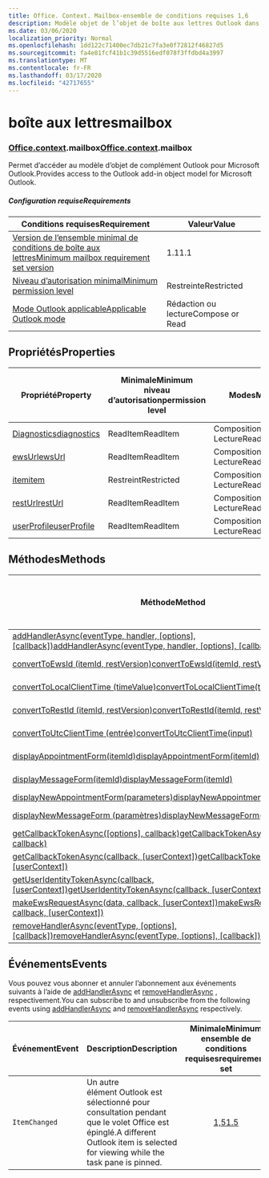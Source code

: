 ```yaml
---
title: Office. Context. Mailbox-ensemble de conditions requises 1,6
description: Modèle objet de l’objet de boîte aux lettres Outlook dans l’API des compléments Outlook (version 1,6 de l’API de boîte aux lettres).
ms.date: 03/06/2020
localization_priority: Normal
ms.openlocfilehash: 1dd122c71400ec7db21c7fa3e0f72812f46827d5
ms.sourcegitcommit: fa4e81fcf41b1c39d5516edf078f3ffdbd4a3997
ms.translationtype: MT
ms.contentlocale: fr-FR
ms.lasthandoff: 03/17/2020
ms.locfileid: "42717655"
---
```

# <a name="mailbox"></a><span data-ttu-id="15fb4-103">boîte aux lettres</span><span class="sxs-lookup"><span data-stu-id="15fb4-103">mailbox</span></span>

### <a name="officecontextmailbox"></a><span data-ttu-id="15fb4-104">[Office](office.md)[.context](office.context.md).mailbox</span><span class="sxs-lookup"><span data-stu-id="15fb4-104">[Office](office.md)[.context](office.context.md).mailbox</span></span>

<span data-ttu-id="15fb4-105">Permet d’accéder au modèle d’objet de complément Outlook pour Microsoft Outlook.</span><span class="sxs-lookup"><span data-stu-id="15fb4-105">Provides access to the Outlook add-in object model for Microsoft Outlook.</span></span>

##### <a name="requirements"></a><span data-ttu-id="15fb4-106">Configuration requise</span><span class="sxs-lookup"><span data-stu-id="15fb4-106">Requirements</span></span>

|<span data-ttu-id="15fb4-107">Conditions requises</span><span class="sxs-lookup"><span data-stu-id="15fb4-107">Requirement</span></span>| <span data-ttu-id="15fb4-108">Valeur</span><span class="sxs-lookup"><span data-stu-id="15fb4-108">Value</span></span>|
|---|---|
|[<span data-ttu-id="15fb4-109">Version de l’ensemble minimal de conditions de boîte aux lettres</span><span class="sxs-lookup"><span data-stu-id="15fb4-109">Minimum mailbox requirement set version</span></span>](../../requirement-sets/outlook-api-requirement-sets.md)| <span data-ttu-id="15fb4-110">1.1</span><span class="sxs-lookup"><span data-stu-id="15fb4-110">1.1</span></span>|
|[<span data-ttu-id="15fb4-111">Niveau d’autorisation minimal</span><span class="sxs-lookup"><span data-stu-id="15fb4-111">Minimum permission level</span></span>](../../../outlook/understanding-outlook-add-in-permissions.md)| <span data-ttu-id="15fb4-112">Restreinte</span><span class="sxs-lookup"><span data-stu-id="15fb4-112">Restricted</span></span>|
|[<span data-ttu-id="15fb4-113">Mode Outlook applicable</span><span class="sxs-lookup"><span data-stu-id="15fb4-113">Applicable Outlook mode</span></span>](../../../outlook/outlook-add-ins-overview.md#extension-points)| <span data-ttu-id="15fb4-114">Rédaction ou lecture</span><span class="sxs-lookup"><span data-stu-id="15fb4-114">Compose or Read</span></span>|

## <a name="properties"></a><span data-ttu-id="15fb4-115">Propriétés</span><span class="sxs-lookup"><span data-stu-id="15fb4-115">Properties</span></span>

| <span data-ttu-id="15fb4-116">Propriété</span><span class="sxs-lookup"><span data-stu-id="15fb4-116">Property</span></span> | <span data-ttu-id="15fb4-117">Minimale</span><span class="sxs-lookup"><span data-stu-id="15fb4-117">Minimum</span></span><br><span data-ttu-id="15fb4-118">niveau d’autorisation</span><span class="sxs-lookup"><span data-stu-id="15fb4-118">permission level</span></span> | <span data-ttu-id="15fb4-119">Modes</span><span class="sxs-lookup"><span data-stu-id="15fb4-119">Modes</span></span> | <span data-ttu-id="15fb4-120">Type de retour</span><span class="sxs-lookup"><span data-stu-id="15fb4-120">Return type</span></span> | <span data-ttu-id="15fb4-121">Minimale</span><span class="sxs-lookup"><span data-stu-id="15fb4-121">Minimum</span></span><br><span data-ttu-id="15fb4-122">ensemble de conditions requises</span><span class="sxs-lookup"><span data-stu-id="15fb4-122">requirement set</span></span> |
|---|---|---|---|:---:|
| [<span data-ttu-id="15fb4-123">Diagnostics</span><span class="sxs-lookup"><span data-stu-id="15fb4-123">diagnostics</span></span>](/javascript/api/outlook/office.mailbox?view=outlook-js-1.6#diagnostics) | <span data-ttu-id="15fb4-124">ReadItem</span><span class="sxs-lookup"><span data-stu-id="15fb4-124">ReadItem</span></span> | <span data-ttu-id="15fb4-125">Composition</span><span class="sxs-lookup"><span data-stu-id="15fb4-125">Compose</span></span><br><span data-ttu-id="15fb4-126">Lecture</span><span class="sxs-lookup"><span data-stu-id="15fb4-126">Read</span></span> | [<span data-ttu-id="15fb4-127">Diagnostics</span><span class="sxs-lookup"><span data-stu-id="15fb4-127">Diagnostics</span></span>](/javascript/api/outlook/office.diagnostics?view=outlook-js-1.6) | [<span data-ttu-id="15fb4-128">1.1</span><span class="sxs-lookup"><span data-stu-id="15fb4-128">1.1</span></span>](../requirement-set-1.1/outlook-requirement-set-1.1.md) |
| [<span data-ttu-id="15fb4-129">ewsUrl</span><span class="sxs-lookup"><span data-stu-id="15fb4-129">ewsUrl</span></span>](/javascript/api/outlook/office.mailbox?view=outlook-js-1.6#ewsurl) | <span data-ttu-id="15fb4-130">ReadItem</span><span class="sxs-lookup"><span data-stu-id="15fb4-130">ReadItem</span></span> | <span data-ttu-id="15fb4-131">Composition</span><span class="sxs-lookup"><span data-stu-id="15fb4-131">Compose</span></span><br><span data-ttu-id="15fb4-132">Lecture</span><span class="sxs-lookup"><span data-stu-id="15fb4-132">Read</span></span> | <span data-ttu-id="15fb4-133">Chaîne</span><span class="sxs-lookup"><span data-stu-id="15fb4-133">String</span></span> | [<span data-ttu-id="15fb4-134">1.1</span><span class="sxs-lookup"><span data-stu-id="15fb4-134">1.1</span></span>](../requirement-set-1.1/outlook-requirement-set-1.1.md) |
| [<span data-ttu-id="15fb4-135">item</span><span class="sxs-lookup"><span data-stu-id="15fb4-135">item</span></span>](office.context.mailbox.item.md) | <span data-ttu-id="15fb4-136">Restreint</span><span class="sxs-lookup"><span data-stu-id="15fb4-136">Restricted</span></span> | <span data-ttu-id="15fb4-137">Composition</span><span class="sxs-lookup"><span data-stu-id="15fb4-137">Compose</span></span><br><span data-ttu-id="15fb4-138">Lecture</span><span class="sxs-lookup"><span data-stu-id="15fb4-138">Read</span></span> | [<span data-ttu-id="15fb4-139">Élément</span><span class="sxs-lookup"><span data-stu-id="15fb4-139">Item</span></span>](/javascript/api/outlook/office.item?view=outlook-js-1.6) | [<span data-ttu-id="15fb4-140">1.1</span><span class="sxs-lookup"><span data-stu-id="15fb4-140">1.1</span></span>](../requirement-set-1.1/outlook-requirement-set-1.1.md) |
| [<span data-ttu-id="15fb4-141">restUrl</span><span class="sxs-lookup"><span data-stu-id="15fb4-141">restUrl</span></span>](/javascript/api/outlook/office.mailbox?view=outlook-js-1.6#resturl) | <span data-ttu-id="15fb4-142">ReadItem</span><span class="sxs-lookup"><span data-stu-id="15fb4-142">ReadItem</span></span> | <span data-ttu-id="15fb4-143">Composition</span><span class="sxs-lookup"><span data-stu-id="15fb4-143">Compose</span></span><br><span data-ttu-id="15fb4-144">Lecture</span><span class="sxs-lookup"><span data-stu-id="15fb4-144">Read</span></span> | <span data-ttu-id="15fb4-145">Chaîne</span><span class="sxs-lookup"><span data-stu-id="15fb4-145">String</span></span> | [<span data-ttu-id="15fb4-146">1,5</span><span class="sxs-lookup"><span data-stu-id="15fb4-146">1.5</span></span>](../requirement-set-1.5/outlook-requirement-set-1.5.md) |
| [<span data-ttu-id="15fb4-147">userProfile</span><span class="sxs-lookup"><span data-stu-id="15fb4-147">userProfile</span></span>](/javascript/api/outlook/office.mailbox?view=outlook-js-1.5#userprofile) | <span data-ttu-id="15fb4-148">ReadItem</span><span class="sxs-lookup"><span data-stu-id="15fb4-148">ReadItem</span></span> | <span data-ttu-id="15fb4-149">Composition</span><span class="sxs-lookup"><span data-stu-id="15fb4-149">Compose</span></span><br><span data-ttu-id="15fb4-150">Lecture</span><span class="sxs-lookup"><span data-stu-id="15fb4-150">Read</span></span> | [<span data-ttu-id="15fb4-151">Profil</span><span class="sxs-lookup"><span data-stu-id="15fb4-151">UserProfile</span></span>](/javascript/api/outlook/office.userprofile?view=outlook-js-1.6) | [<span data-ttu-id="15fb4-152">1.1</span><span class="sxs-lookup"><span data-stu-id="15fb4-152">1.1</span></span>](../requirement-set-1.1/outlook-requirement-set-1.1.md) |

## <a name="methods"></a><span data-ttu-id="15fb4-153">Méthodes</span><span class="sxs-lookup"><span data-stu-id="15fb4-153">Methods</span></span>

| <span data-ttu-id="15fb4-154">Méthode</span><span class="sxs-lookup"><span data-stu-id="15fb4-154">Method</span></span> | <span data-ttu-id="15fb4-155">Minimale</span><span class="sxs-lookup"><span data-stu-id="15fb4-155">Minimum</span></span><br><span data-ttu-id="15fb4-156">niveau d’autorisation</span><span class="sxs-lookup"><span data-stu-id="15fb4-156">permission level</span></span> | <span data-ttu-id="15fb4-157">Modes</span><span class="sxs-lookup"><span data-stu-id="15fb4-157">Modes</span></span> | <span data-ttu-id="15fb4-158">Minimale</span><span class="sxs-lookup"><span data-stu-id="15fb4-158">Minimum</span></span><br><span data-ttu-id="15fb4-159">ensemble de conditions requises</span><span class="sxs-lookup"><span data-stu-id="15fb4-159">requirement set</span></span> |
|---|---|---|:---:|
| <span data-ttu-id="15fb4-160">[addHandlerAsync(eventType, handler, [options], [callback])](/javascript/api/outlook/office.mailbox?view=outlook-js-1.6#addhandlerasync-eventtype--handler--options--callback-)</span><span class="sxs-lookup"><span data-stu-id="15fb4-160">[addHandlerAsync(eventType, handler, [options], [callback])](/javascript/api/outlook/office.mailbox?view=outlook-js-1.6#addhandlerasync-eventtype--handler--options--callback-)</span></span> | <span data-ttu-id="15fb4-161">ReadItem</span><span class="sxs-lookup"><span data-stu-id="15fb4-161">ReadItem</span></span> | <span data-ttu-id="15fb4-162">Composition</span><span class="sxs-lookup"><span data-stu-id="15fb4-162">Compose</span></span><br><span data-ttu-id="15fb4-163">Lecture</span><span class="sxs-lookup"><span data-stu-id="15fb4-163">Read</span></span> | [<span data-ttu-id="15fb4-164">1,5</span><span class="sxs-lookup"><span data-stu-id="15fb4-164">1.5</span></span>](../requirement-set-1.5/outlook-requirement-set-1.5.md) |
| [<span data-ttu-id="15fb4-165">convertToEwsId (itemId, restVersion)</span><span class="sxs-lookup"><span data-stu-id="15fb4-165">convertToEwsId(itemId, restVersion)</span></span>](/javascript/api/outlook/office.mailbox?view=outlook-js-1.6#converttoewsid-itemid--restversion-) | <span data-ttu-id="15fb4-166">Restreint</span><span class="sxs-lookup"><span data-stu-id="15fb4-166">Restricted</span></span> | <span data-ttu-id="15fb4-167">Composition</span><span class="sxs-lookup"><span data-stu-id="15fb4-167">Compose</span></span><br><span data-ttu-id="15fb4-168">Lecture</span><span class="sxs-lookup"><span data-stu-id="15fb4-168">Read</span></span> | [<span data-ttu-id="15fb4-169">1.3</span><span class="sxs-lookup"><span data-stu-id="15fb4-169">1.3</span></span>](../requirement-set-1.3/outlook-requirement-set-1.3.md) |
| [<span data-ttu-id="15fb4-170">convertToLocalClientTime (timeValue)</span><span class="sxs-lookup"><span data-stu-id="15fb4-170">convertToLocalClientTime(timeValue)</span></span>](/javascript/api/outlook/office.mailbox?view=outlook-js-1.6#converttolocalclienttime-timevalue-) | <span data-ttu-id="15fb4-171">ReadItem</span><span class="sxs-lookup"><span data-stu-id="15fb4-171">ReadItem</span></span> | <span data-ttu-id="15fb4-172">Composition</span><span class="sxs-lookup"><span data-stu-id="15fb4-172">Compose</span></span><br><span data-ttu-id="15fb4-173">Lecture</span><span class="sxs-lookup"><span data-stu-id="15fb4-173">Read</span></span> | [<span data-ttu-id="15fb4-174">1.1</span><span class="sxs-lookup"><span data-stu-id="15fb4-174">1.1</span></span>](../requirement-set-1.1/outlook-requirement-set-1.1.md) |
| [<span data-ttu-id="15fb4-175">convertToRestId (itemId, restVersion)</span><span class="sxs-lookup"><span data-stu-id="15fb4-175">convertToRestId(itemId, restVersion)</span></span>](/javascript/api/outlook/office.mailbox?view=outlook-js-1.6#converttorestid-itemid--restversion-) | <span data-ttu-id="15fb4-176">Restreint</span><span class="sxs-lookup"><span data-stu-id="15fb4-176">Restricted</span></span> | <span data-ttu-id="15fb4-177">Composition</span><span class="sxs-lookup"><span data-stu-id="15fb4-177">Compose</span></span><br><span data-ttu-id="15fb4-178">Lecture</span><span class="sxs-lookup"><span data-stu-id="15fb4-178">Read</span></span> | [<span data-ttu-id="15fb4-179">1.3</span><span class="sxs-lookup"><span data-stu-id="15fb4-179">1.3</span></span>](../requirement-set-1.3/outlook-requirement-set-1.3.md) |
| [<span data-ttu-id="15fb4-180">convertToUtcClientTime (entrée)</span><span class="sxs-lookup"><span data-stu-id="15fb4-180">convertToUtcClientTime(input)</span></span>](/javascript/api/outlook/office.mailbox?view=outlook-js-1.6#converttoutcclienttime-input-) | <span data-ttu-id="15fb4-181">ReadItem</span><span class="sxs-lookup"><span data-stu-id="15fb4-181">ReadItem</span></span> | <span data-ttu-id="15fb4-182">Composition</span><span class="sxs-lookup"><span data-stu-id="15fb4-182">Compose</span></span><br><span data-ttu-id="15fb4-183">Lecture</span><span class="sxs-lookup"><span data-stu-id="15fb4-183">Read</span></span> | [<span data-ttu-id="15fb4-184">1.1</span><span class="sxs-lookup"><span data-stu-id="15fb4-184">1.1</span></span>](../requirement-set-1.1/outlook-requirement-set-1.1.md) |
| [<span data-ttu-id="15fb4-185">displayAppointmentForm(itemId)</span><span class="sxs-lookup"><span data-stu-id="15fb4-185">displayAppointmentForm(itemId)</span></span>](/javascript/api/outlook/office.mailbox?view=outlook-js-1.6#displayappointmentform-itemid-) | <span data-ttu-id="15fb4-186">ReadItem</span><span class="sxs-lookup"><span data-stu-id="15fb4-186">ReadItem</span></span> | <span data-ttu-id="15fb4-187">Composition</span><span class="sxs-lookup"><span data-stu-id="15fb4-187">Compose</span></span><br><span data-ttu-id="15fb4-188">Lecture</span><span class="sxs-lookup"><span data-stu-id="15fb4-188">Read</span></span> | [<span data-ttu-id="15fb4-189">1.1</span><span class="sxs-lookup"><span data-stu-id="15fb4-189">1.1</span></span>](../requirement-set-1.1/outlook-requirement-set-1.1.md) |
| [<span data-ttu-id="15fb4-190">displayMessageForm(itemId)</span><span class="sxs-lookup"><span data-stu-id="15fb4-190">displayMessageForm(itemId)</span></span>](/javascript/api/outlook/office.mailbox?view=outlook-js-1.6#displaymessageform-itemid-) | <span data-ttu-id="15fb4-191">ReadItem</span><span class="sxs-lookup"><span data-stu-id="15fb4-191">ReadItem</span></span> | <span data-ttu-id="15fb4-192">Composition</span><span class="sxs-lookup"><span data-stu-id="15fb4-192">Compose</span></span><br><span data-ttu-id="15fb4-193">Lecture</span><span class="sxs-lookup"><span data-stu-id="15fb4-193">Read</span></span> | [<span data-ttu-id="15fb4-194">1.1</span><span class="sxs-lookup"><span data-stu-id="15fb4-194">1.1</span></span>](../requirement-set-1.1/outlook-requirement-set-1.1.md) |
| [<span data-ttu-id="15fb4-195">displayNewAppointmentForm(parameters)</span><span class="sxs-lookup"><span data-stu-id="15fb4-195">displayNewAppointmentForm(parameters)</span></span>](/javascript/api/outlook/office.mailbox?view=outlook-js-1.6#displaynewappointmentform-parameters-) | <span data-ttu-id="15fb4-196">ReadItem</span><span class="sxs-lookup"><span data-stu-id="15fb4-196">ReadItem</span></span> | <span data-ttu-id="15fb4-197">Lecture</span><span class="sxs-lookup"><span data-stu-id="15fb4-197">Read</span></span> | [<span data-ttu-id="15fb4-198">1.1</span><span class="sxs-lookup"><span data-stu-id="15fb4-198">1.1</span></span>](../requirement-set-1.1/outlook-requirement-set-1.1.md) |
| [<span data-ttu-id="15fb4-199">displayNewMessageForm (paramètres)</span><span class="sxs-lookup"><span data-stu-id="15fb4-199">displayNewMessageForm(parameters)</span></span>](/javascript/api/outlook/office.mailbox?view=outlook-js-1.6#displaynewmessageform-parameters-) | <span data-ttu-id="15fb4-200">ReadItem</span><span class="sxs-lookup"><span data-stu-id="15fb4-200">ReadItem</span></span> | <span data-ttu-id="15fb4-201">Composition</span><span class="sxs-lookup"><span data-stu-id="15fb4-201">Compose</span></span><br><span data-ttu-id="15fb4-202">Lecture</span><span class="sxs-lookup"><span data-stu-id="15fb4-202">Read</span></span> | [<span data-ttu-id="15fb4-203">1,6</span><span class="sxs-lookup"><span data-stu-id="15fb4-203">1.6</span></span>](../requirement-set-1.6/outlook-requirement-set-1.6.md) |
| <span data-ttu-id="15fb4-204">[getCallbackTokenAsync([options], callback)](/javascript/api/outlook/office.mailbox?view=outlook-js-1.6#getcallbacktokenasync-options--callback-)</span><span class="sxs-lookup"><span data-stu-id="15fb4-204">[getCallbackTokenAsync([options], callback)](/javascript/api/outlook/office.mailbox?view=outlook-js-1.6#getcallbacktokenasync-options--callback-)</span></span> | <span data-ttu-id="15fb4-205">ReadItem</span><span class="sxs-lookup"><span data-stu-id="15fb4-205">ReadItem</span></span> | <span data-ttu-id="15fb4-206">Composition</span><span class="sxs-lookup"><span data-stu-id="15fb4-206">Compose</span></span><br><span data-ttu-id="15fb4-207">Lecture</span><span class="sxs-lookup"><span data-stu-id="15fb4-207">Read</span></span> | [<span data-ttu-id="15fb4-208">1,5</span><span class="sxs-lookup"><span data-stu-id="15fb4-208">1.5</span></span>](../requirement-set-1.5/outlook-requirement-set-1.5.md) |
| <span data-ttu-id="15fb4-209">[getCallbackTokenAsync(callback, [userContext])](/javascript/api/outlook/office.mailbox?view=outlook-js-1.6#getcallbacktokenasync-callback--usercontext-)</span><span class="sxs-lookup"><span data-stu-id="15fb4-209">[getCallbackTokenAsync(callback, [userContext])](/javascript/api/outlook/office.mailbox?view=outlook-js-1.6#getcallbacktokenasync-callback--usercontext-)</span></span> | <span data-ttu-id="15fb4-210">ReadItem</span><span class="sxs-lookup"><span data-stu-id="15fb4-210">ReadItem</span></span> | <span data-ttu-id="15fb4-211">Composition</span><span class="sxs-lookup"><span data-stu-id="15fb4-211">Compose</span></span><br><span data-ttu-id="15fb4-212">Lecture</span><span class="sxs-lookup"><span data-stu-id="15fb4-212">Read</span></span> | [<span data-ttu-id="15fb4-213">1.3</span><span class="sxs-lookup"><span data-stu-id="15fb4-213">1.3</span></span>](../requirement-set-1.3/outlook-requirement-set-1.3.md)<br>[<span data-ttu-id="15fb4-214">1.1</span><span class="sxs-lookup"><span data-stu-id="15fb4-214">1.1</span></span>](../requirement-set-1.1/outlook-requirement-set-1.1.md) |
| <span data-ttu-id="15fb4-215">[getUserIdentityTokenAsync(callback, [userContext])](/javascript/api/outlook/office.mailbox?view=outlook-js-1.6#getuseridentitytokenasync-callback--usercontext-)</span><span class="sxs-lookup"><span data-stu-id="15fb4-215">[getUserIdentityTokenAsync(callback, [userContext])](/javascript/api/outlook/office.mailbox?view=outlook-js-1.6#getuseridentitytokenasync-callback--usercontext-)</span></span> | <span data-ttu-id="15fb4-216">ReadItem</span><span class="sxs-lookup"><span data-stu-id="15fb4-216">ReadItem</span></span> | <span data-ttu-id="15fb4-217">Composition</span><span class="sxs-lookup"><span data-stu-id="15fb4-217">Compose</span></span><br><span data-ttu-id="15fb4-218">Lecture</span><span class="sxs-lookup"><span data-stu-id="15fb4-218">Read</span></span> | [<span data-ttu-id="15fb4-219">1.1</span><span class="sxs-lookup"><span data-stu-id="15fb4-219">1.1</span></span>](../requirement-set-1.1/outlook-requirement-set-1.1.md) |
| <span data-ttu-id="15fb4-220">[makeEwsRequestAsync(data, callback, [userContext])](/javascript/api/outlook/office.mailbox?view=outlook-js-1.6#makeewsrequestasync-data--callback--usercontext-)</span><span class="sxs-lookup"><span data-stu-id="15fb4-220">[makeEwsRequestAsync(data, callback, [userContext])](/javascript/api/outlook/office.mailbox?view=outlook-js-1.6#makeewsrequestasync-data--callback--usercontext-)</span></span> | <span data-ttu-id="15fb4-221">ReadWriteMailbox</span><span class="sxs-lookup"><span data-stu-id="15fb4-221">ReadWriteMailbox</span></span> | <span data-ttu-id="15fb4-222">Composition</span><span class="sxs-lookup"><span data-stu-id="15fb4-222">Compose</span></span><br><span data-ttu-id="15fb4-223">Lecture</span><span class="sxs-lookup"><span data-stu-id="15fb4-223">Read</span></span> | [<span data-ttu-id="15fb4-224">1.1</span><span class="sxs-lookup"><span data-stu-id="15fb4-224">1.1</span></span>](../requirement-set-1.1/outlook-requirement-set-1.1.md) |
| <span data-ttu-id="15fb4-225">[removeHandlerAsync(eventType, [options], [callback])](/javascript/api/outlook/office.mailbox?view=outlook-js-1.6#removehandlerasync-eventtype--options--callback-)</span><span class="sxs-lookup"><span data-stu-id="15fb4-225">[removeHandlerAsync(eventType, [options], [callback])](/javascript/api/outlook/office.mailbox?view=outlook-js-1.6#removehandlerasync-eventtype--options--callback-)</span></span> | <span data-ttu-id="15fb4-226">ReadItem</span><span class="sxs-lookup"><span data-stu-id="15fb4-226">ReadItem</span></span> | <span data-ttu-id="15fb4-227">Composition</span><span class="sxs-lookup"><span data-stu-id="15fb4-227">Compose</span></span><br><span data-ttu-id="15fb4-228">Lecture</span><span class="sxs-lookup"><span data-stu-id="15fb4-228">Read</span></span> | [<span data-ttu-id="15fb4-229">1,5</span><span class="sxs-lookup"><span data-stu-id="15fb4-229">1.5</span></span>](../requirement-set-1.5/outlook-requirement-set-1.5.md) |

## <a name="events"></a><span data-ttu-id="15fb4-230">Événements</span><span class="sxs-lookup"><span data-stu-id="15fb4-230">Events</span></span>

<span data-ttu-id="15fb4-231">Vous pouvez vous abonner et annuler l’abonnement aux événements suivants à l’aide de [addHandlerAsync](/javascript/api/outlook/office.mailbox?view=outlook-js-1.6#addhandlerasync-eventtype--handler--options--callback-) et [removeHandlerAsync](/javascript/api/outlook/office.mailbox?view=outlook-js-1.6#removehandlerasync-eventtype--options--callback-) , respectivement.</span><span class="sxs-lookup"><span data-stu-id="15fb4-231">You can subscribe to and unsubscribe from the following events using [addHandlerAsync](/javascript/api/outlook/office.mailbox?view=outlook-js-1.6#addhandlerasync-eventtype--handler--options--callback-) and [removeHandlerAsync](/javascript/api/outlook/office.mailbox?view=outlook-js-1.6#removehandlerasync-eventtype--options--callback-) respectively.</span></span>

| <span data-ttu-id="15fb4-232">Événement</span><span class="sxs-lookup"><span data-stu-id="15fb4-232">Event</span></span> | <span data-ttu-id="15fb4-233">Description</span><span class="sxs-lookup"><span data-stu-id="15fb4-233">Description</span></span> | <span data-ttu-id="15fb4-234">Minimale</span><span class="sxs-lookup"><span data-stu-id="15fb4-234">Minimum</span></span><br><span data-ttu-id="15fb4-235">ensemble de conditions requises</span><span class="sxs-lookup"><span data-stu-id="15fb4-235">requirement set</span></span> |
|---|---|:---:|
|`ItemChanged`| <span data-ttu-id="15fb4-236">Un autre élément Outlook est sélectionné pour consultation pendant que le volet Office est épinglé.</span><span class="sxs-lookup"><span data-stu-id="15fb4-236">A different Outlook item is selected for viewing while the task pane is pinned.</span></span> | [<span data-ttu-id="15fb4-237">1,5</span><span class="sxs-lookup"><span data-stu-id="15fb4-237">1.5</span></span>](../requirement-set-1.5/outlook-requirement-set-1.5.md) |
